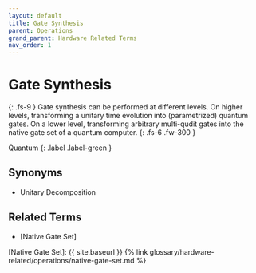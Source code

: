 ```yaml
---
layout: default
title: Gate Synthesis
parent: Operations
grand_parent: Hardware Related Terms
nav_order: 1
---
```


# Gate Synthesis
{: .fs-9 }
Gate synthesis can be performed at different levels. On higher levels, transforming a unitary time evolution into (parametrized) quantum gates. On a lower level, transforming arbitrary multi-qudit gates into the native gate set of a quantum computer.
{: .fs-6 .fw-300 }

Quantum
{: .label .label-green }

<!-- ## Full Definition

tbd. -->

<!-- ## Examples -->

## Synonyms

- Unitary Decomposition

## Related Terms

- [Native Gate Set]

<!--## Sources
1.  -->

[Native Gate Set]: {{ site.baseurl }} {% link glossary/hardware-related/operations/native-gate-set.md %}

